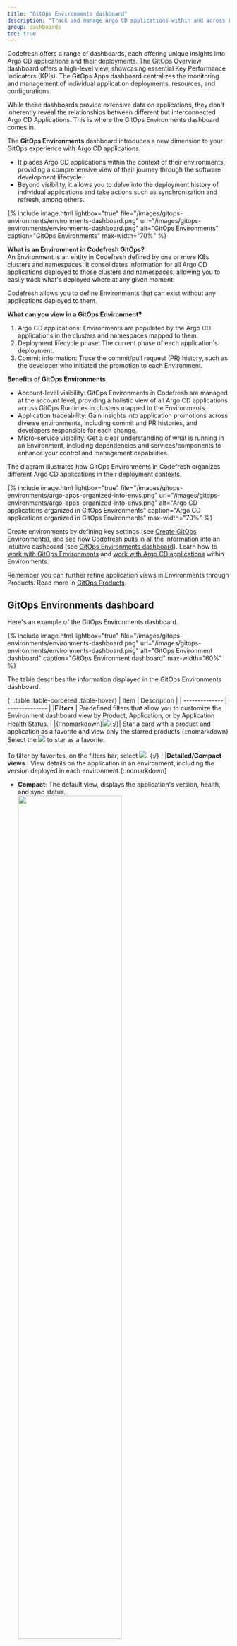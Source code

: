 ```yaml
---
title: "GitOps Environments dashboard"
description: "Track and manage Argo CD applications within and across Environments"
group: dashboards
toc: true
---
```



Codefresh offers a range of dashboards, each offering unique insights into Argo CD applications and their deployments. The GitOps Overview dashboard offers a high-level view, showcasing essential Key Performance Indicators (KPIs). The GitOps Apps dashboard centralizes the monitoring and management of individual application deployments, resources, and configurations.

While these dashboards provide extensive data on applications, they don't inherently reveal the relationships between different but interconnected Argo CD Applications. This is where the GitOps Environments dashboard comes in.

The **GitOps Environments** dashboard introduces a new dimension to your GitOps experience with Argo CD applications.  
* It places Argo CD applications within the context of their environments, providing a comprehensive view of their journey through the software development lifecycle.
* Beyond visibility, it allows you to delve into the deployment history of individual applications and take actions such as synchronization and refresh, among others.

{% include 
	image.html 
	lightbox="true" 
	file="/images/gitops-environments/environments-dashboard.png" 
	url="/images/gitops-environments/environments-dashboard.png" 
	alt="GitOps Environments" 
	caption="GitOps Environments"
  max-width="70%" 
%}

**What is an Environment in Codefresh GitOps?**  
An Environment is an entity in Codefresh defined by one or more K8s clusters and namespaces. It consolidates information for all Argo CD applications deployed to those clusters and namespaces, allowing you to easily track what's deployed where at any given moment.

Codefresh allows you to define Environments that can exist without any applications deployed to them.


**What can you view in a GitOps Environment?**  
1. Argo CD applications: Environments are populated by the Argo CD applications in the clusters and namespaces mapped to them. 
1. Deployment lifecycle phase: The current phase of each application's deployment.
1. Commit information: Trace the commit/pull request (PR) history, such as the developer who initiated the promotion to each Environment.

**Benefits of GitOps Environments**  

* Account-level visibility:  GitOps Environments in Codefresh are managed at the account level, providing a holistic view of all Argo CD applications across GitOps Runtimes in clusters mapped to the Environments. 
* Application traceability: Gain insights into application promotions across diverse environments, including commit and PR histories, and developers responsible for each change.
* Micro-service visibility: Get a clear understanding of what is running in an Environment, including dependencies and services/components to enhance your control and management capabilities.

The diagram illustrates how GitOps Environments in Codefresh organizes different Argo CD applications in their deployment contexts.

{% include 
	image.html 
	lightbox="true" 
	file="/images/gitops-environments/argo-apps-organized-into-envs.png" 
	url="/images/gitops-environments/argo-apps-organized-into-envs.png" 
	alt="Argo CD applications organized in GitOps Environments" 
	caption="Argo CD applications organized in GitOps Environments"
  max-width="70%" 
%}


Create environments by defining key settings (see [Create GitOps Environments](#create-gitops-environments)), and see how Codefresh pulls in all the information into an intuitive dashboard (see [GitOps Environments dashboard](#gitops-environments-dashboard)). Learn how to [work with GitOps Environments](/#working-with-gitops-environments) and [work with Argo CD applications](#working-with-applications-in-gitops-environments) within Environments.

Remember you can further refine application views in Environments through Products. Read more in [GitOps Products]({{site.baseurl}}docs/dashboards/gitops-products/).

## GitOps Environments dashboard
Here's an example of the GitOps Environments dashboard.

{% include 
	image.html 
	lightbox="true" 
	file="/images/gitops-environments/environments-dashboard.png" 
	url="/images/gitops-environments/environments-dashboard.png" 
	alt="GitOps Environment dashboard" 
	caption="GitOps Environment dashboard"
  max-width="60%" 
%}

The table describes the information displayed in the GitOps Environments dashboard.

{: .table .table-bordered .table-hover}
| Item             | Description              | 
| --------------    | --------------           |
|**Filters**              | Predefined filters that allow you to customize the Environment dashboard view by Product, Application, or by Application Health Status. | 
|{::nomarkdown}<img src="../../../images/icons/icon-mark-favorite.png?display=inline-block">{:/}| Star a card with a product and application as a favorite and view only the starred products.{::nomarkdown}<br>Select the <img src="../../../images/icons/icon-mark-favorite.png?display=inline-block"> to star as a favorite.<br><br>To filter by favorites, on the filters bar, select <img src="../../../images/icons/icon-fav-starred.png?display=inline-block">. {:/} |
|**Detailed/Compact views**              | View details on the application in an environment, including the version deployed in each environment.{::nomarkdown}<ul><li><b>Compact</b>: The default view, displays the application's version, health, and sync status.<br> <img src="../../../images/gitops-environments/app-compact-view.png?display=inline-block" width="70%"></li><li><b>Detailed</b>: Includes commit information that resulted in the application being promoted, including the commit message, Git hash, user who made the commit.<br>Cluster and namespace the application is deployed to.<br><img src="../../../images/gitops-environments/app-detailed-view.png?display=inline-block" width="70%">.</li></ul>{:/}|
|**Environments**              | Environments are visually organized into columns, color-coded to differentiate between non-production environments (in gray) and production environments (in blue).<br>The column title is the name of the environment. Mouse over displays the edit, delete, and move icons to manage environments. See <a href="https://codefresh.io/docs/docs/dashboards/gitops-environments/#working-with-gitops-environments">Working with GitOps Environments</a>.<br>Each environment is populated with the applications in the cluster-namespace pairs mapped to the environment. <br>An empty environment indicates that there are no applications in the cluster-namespaces mapped to it.|
|**Applications**| Applications are displayed as a list of cards. {::nomarkdown}<ul><li>If the application is assigned to a product, the product name is displayed as the title of the card. If not, the application name is used.</li><li>Clicking the application name displays the deployment history for the application. See <a href="https://codefresh.io/docs/docs/dashboards/gitops-environments/#view-deployment-timeline-history-for-applications">View deployment (Timeline) history for applications</a>.</li><li>Every application has a context-menu with quick access to frequently performed actions, such as Synchronize and Refresh. See <a href="https://codefresh.io/docs/docs/dashboards/gitops-environments/#manage-applications-from-within-environments">Manage applications from within environments</a>.</li></ul>{:/} |

## Create GitOps Environments
Create one or more GitOps Environments corresponding to any stage in your development and deployment lifecycle.  
Define the configuration of the Environment through a unique name, it's intended usage, and one or more cluster-namespace pairs that define the Argo CD applications populated for that environment. 


1. In the Codefresh UI, from the Ops in the sidebar, select **Environments**, and then click **Add Environment**.
1. Define the following:
    1. **Name**: A unique name for your environment, which is meaningful in the context of your development and deployment cycle. 
    1. **Kind**: The purpose of this environment, and can be either **Production** where the live versions of the applications are deployed,  or **Non-production** where development, testing, staging versions are deployed.
    1. **Tags**: Any metadata providing additional context and information about the environment, used for filtering and organization purposes.
    1. **Clusters and Namespaces**: Single or multiple cluster-namespace pairs to map to the environment. Adding a cluster with one or more namespaces populates the environment with all the applications deployed in the namespaces. <!--- When selecting namespaces in a cluster, use `*` as a wildcard for pattern-based matching. For example, you can use `prod-*` to add all namespaces with names starting with `prod-`. -->

{% include 
	image.html 
	lightbox="true" 
	file="/images/gitops-environments/create-environment.png" 
	url="/images/gitops-environments/create-environment.png" 
	alt="Create a GitOps Environment" 
	caption="Create a GitOps Environment"
  max-width="60%" 
%} 

{:start="3"}  
1. Click **Add**. The environment is displayed in the Environments page. 

 

## Working with GitOps environments

Once you create an environment, it is displayed in the Environments page.
The Environments dashboard consolidates in one location the environments defined for the account along with the applications that belong to each environment, and the [Products]({{site.baseurl}}/docs/dashboards/gitops-products/) they are assigned to if you have created Products.


 
### Edit environments
Update the environment's configuration settings when required. You can change all settings for an environment, including it's name.

1. In the Codefresh UI, from the Ops in the sidebar, select **Environments**.
1. Mouse over the column with the environment to edit, and click {::nomarkdown}<img src="../../../images/icons/edit.png?display=inline-block">{:/}.
1. Edit the settings as required. 

### Reorder environments with drag and drop
Change the order of the environments displayed in the Environments dashboard to suit your requirements by simple drag and drop. By default, the environments are displayed in the same order in which they were created.

For example, if you have two non-production and one production environment for your e-commerce application, you can order them to display first the non-production and then the production environment to reflect the corresponding stages.

1. In the Codefresh UI, from the Ops in the sidebar, select **Environments**.
1. Mouse over the column with the environment to move.
1. Click {::nomarkdown}<img src="../../../images/icons/move-environments.png?display=inline-block">{:/} and drag the column to the required location.

{% include 
	image.html 
	lightbox="true" 
	file="/images/gitops-environments/reorder-environments.png" 
	url="/images/gitops-environments/reorder-environments.png" 
	alt="Drag and drop to move Environments" 
	caption="Drag and drop to move Environments"
  max-width="60%" 
%}

### Delete environments
Delete unused or legacy environments to avoid clutter. Deleting an environment removes it from the GitOps Environments dashboards. The underlying resources or configuration, including the products and applications remain intact. 

1. In the Codefresh UI, from the Ops in the sidebar, select **Environments**.
1. Mouse over the column with the environment to delete.
1. Click {::nomarkdown}<img src="../../../images/icons/trash.png?display=inline-block">{:/}, type the name of the environment to confirm **Delete**.

{% include 
	image.html 
	lightbox="true" 
	file="/images/gitops-environments/delete-environment.png" 
	url="/images/gitops-environments/delete-environment.png" 
	alt="Delete a GitOps Environment" 
	caption="Delete a GitOps Environment"
  max-width="60%" 
%}


## Working with applications in GitOps Environments
In the Environments dashboard, you get both visibility into applications running in different environments, detailed information on each application, and the ability to sync, refresh, and perform other actions for the application.  

### Trace applications across environments
Trace the same application as it moves across different environments in its development, testing, and deployment cycle. See the version of the application running in each environment, the most recent commit indicating the change, and the user who made the commit. 


Alternatively, track a set of applications deployed to multiple environments of the same kind and at the same level. For example, track the billing application deployed to multiple production environments based on regions.
Here too, see which applications are running on each environment, the most recent commit to the application, and the user who made the commit. 


1. In the Codefresh UI, from the Ops in the sidebar, select **Environments**.
1. Switch to **Detailed** view.

{% include 
	image.html 
	lightbox="true" 
	file="/images/gitops-environments/app-trace-across-envs.png" 
	url="/images/gitops-environments/app-trace-across-envs.png" 
	alt="Example: Tracing application progress across different GitOps Environments" 
	caption="Example: Tracing application progress across different GitOps Environments"
  max-width="60%" 
%}

You can then view the deployment history for a specific version of the application.

### View deployment (Timeline) history for applications
Review the deployments for an application. Clicking the application name takes you to the familiar Timeline tab in the GitOps Apps dashboard with the deployment history for the application. See [Monitor deployments for selected Argo CD application]({{site.baseurl}}/docs/deployments/gitops/applications-dashboard/#monitor-deployments-for-selected-argo-cd-application).
 
 
1. In the Codefresh UI, from the Ops in the sidebar, select **Environments**.
1. In the Environment column with the application, click the application name to view deployment history.

{% include 
	image.html 
	lightbox="true" 
	file="/images/gitops-environments/app-timeline-view.png" 
	url="/images/gitops-environments/app-timeline-view.png" 
	alt="View deployment history for Argo CD application from GitOps Environments" 
	caption="View deployment history for Argo CD application from GitOps Environments"
  max-width="60%" 
%}

{:start="3"}
1. To view all the application's tabs, including the Current State, Configuration, and others, click the link to **Full View** at the top of the deployment view.


### Manage applications from within environments
Manage applications from within Environments through the application's context menu, including manual sync, refresh, and other options.

1. In the Codefresh UI, from the Ops in the sidebar, select **Environments**, and then click **Add Environment**.
1. Go to the Environment with the application for which to take action.
1. Click the context menu to the right of the application, and select the option:
  * [Quick View]({{site.baseurl}}/docs/deployments/gitops/applications-dashboard/#view-deployment-configuration-info-for-selected-argo-cd-application): View deployment, definition, and event information for the selected application in the same location.
  * [Synchronize]({{site.baseurl}}/docs/deployments/gitops/manage-application/#manually-synchronize-an-argo-cd-application): Manually synchronize the application to expedite Git-to-cluster sync. 
  * [Edit]({{site.baseurl}}/docs/deployments/gitops/manage-application/#edit-argo-cd-application-definitions): Update General or Advanced configuration settings for the application.
  * [Refresh/Hard Refresh]({{site.baseurl}}/docs/deployments/gitops/manage-application/#refreshhard-refresh-argo-cd-applications): As an alternative to manually syncing an application, either sync the application with the desired state in Git (refresh), or sync the application with the desired state Git while removing the cache (hard refresh). 
  * [Delete]({{site.baseurl}}/docs/deployments/gitops/manage-application/#delete-argo-cd-applications): Delete the application from Codefresh.

{% include 
	image.html 
	lightbox="true" 
	file="/images/gitops-environments/app-context-menu.png" 
	url="/images/gitops-environments/app-context-menu.png" 
	alt="Context menu with actions for Argo CD applications within GitOps Environments" 
	caption="Context menu with actions for Argo CD applications within GitOps Environments"
  max-width="60%" 
%}

## Related information
[Products dashboard]({{site.baseurl}}/docs/dashboards/gitops-products/)  
[Creating Argo CD applications]({{site.baseurl}}/docs/deployments/gitops/create-application/)